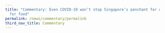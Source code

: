 ```yaml
---
title: "Commentary: Even COVID-19 won’t stop Singapore’s penchant for queuing up
  for food"
permalink: /news/commentary/permalink
third_nav_title: Commentary
---
```

